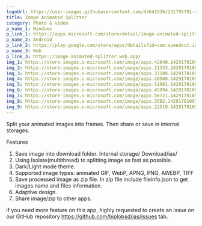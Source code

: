 ```yaml
---
logoUrl: https://user-images.githubusercontent.com/43641536/231795791-acae867c-9bd9-4923-9dda-ce977d5dd88d.png
title: Image Animated Splitter
category: Photo & video
p_name_1: Windows
p_link_1: https://apps.microsoft.com/store/detail/image-animated-splitter/9PMSK3V7SJLC
p_name_2: Android
p_link_2: https://play.google.com/store/apps/details?id=com.speedout.ias
p_name_3: Web
p_link_3: https://image-animated-splitter.web.app/
img_1: https://store-images.s-microsoft.com/image/apps.42640.14291781097012336.a6a58d34-b5a1-4a19-9a12-0d15918ca04f.5f673a2b-1e21-48c7-ad6f-86c39420a08b?h=1080
img_2: https://store-images.s-microsoft.com/image/apps.11333.14291781097012336.a6a58d34-b5a1-4a19-9a12-0d15918ca04f.e25c1e77-8215-41b1-9100-f17da72ef4cb?h=1080
img_3: https://store-images.s-microsoft.com/image/apps.37508.14291781097012336.a6a58d34-b5a1-4a19-9a12-0d15918ca04f.9da5bcc4-c3f9-48d0-bd12-0ae04aeee6d0?h=1080
img_4: https://store-images.s-microsoft.com/image/apps.26508.14291781097012336.a6a58d34-b5a1-4a19-9a12-0d15918ca04f.afd67ee1-d2cc-4f35-8089-75aaf3922fee?h=1080
img_5: https://store-images.s-microsoft.com/image/apps.51081.14291781097012336.a6a58d34-b5a1-4a19-9a12-0d15918ca04f.6b01e3a0-5ff2-4398-aa77-0f7fa960692d?h=1080
img_6: https://store-images.s-microsoft.com/image/apps.45994.14291781097012336.a6a58d34-b5a1-4a19-9a12-0d15918ca04f.278301f8-7f79-471c-b87a-d82e12b0ccf7?h=1080
img_7: https://store-images.s-microsoft.com/image/apps.56721.14291781097012336.a6a58d34-b5a1-4a19-9a12-0d15918ca04f.0bf86d43-eeff-4d62-b26e-4c758a32e8b6?h=1080
img_8: https://store-images.s-microsoft.com/image/apps.3582.14291781097012336.a6a58d34-b5a1-4a19-9a12-0d15918ca04f.7a32c9bb-0ba0-43ab-855c-0671702a4a56?h=1080
img_9: https://store-images.s-microsoft.com/image/apps.22518.14291781097012336.a6a58d34-b5a1-4a19-9a12-0d15918ca04f.7fcdd249-bf14-4f48-882f-37407785e4d3?h=1080
---
```


Split your animated images into frames. Then share or save in internal storages.

Features

1. Save image into download folder. Internal storage/ Download/ias/
2. Using Isolate(multithread) to splitting image as fast as possible.
3. Dark/Light mode theme.
4. Supported image types: animated GIF, WebP, APNG, PNG, AWEBP, TIFF
5. Save processed image as zip file. In zip file include fileinfo.json to get images name and files information.
6. Adaptive design.
7. Share image/zip to other apps.

if you need more feature on this app, highly requested to create an issue on our GitHub repository https://github.com/biplobsd/ias/issues tab.

